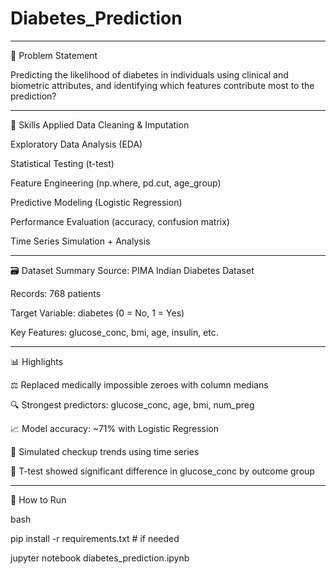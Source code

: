 # Diabetes_Prediction

____________________________________________________________________________

📘 Problem Statement

Predicting the likelihood of diabetes in individuals using clinical and biometric attributes, and identifying which features contribute most to the prediction?

_____________________________________________________________________________

🧠 Skills Applied
Data Cleaning & Imputation

Exploratory Data Analysis (EDA)

Statistical Testing (t-test)

Feature Engineering (np.where, pd.cut, age_group)

Predictive Modeling (Logistic Regression)

Performance Evaluation (accuracy, confusion matrix)

Time Series Simulation + Analysis

______________________________________________________________________________


🗃️ Dataset Summary
Source: PIMA Indian Diabetes Dataset

Records: 768 patients

Target Variable: diabetes (0 = No, 1 = Yes)

Key Features: glucose_conc, bmi, age, insulin, etc.

_______________________________________________________________________________

📊 Highlights

⚖️ Replaced medically impossible zeroes with column medians

🔍 Strongest predictors: glucose_conc, age, bmi, num_preg

📈 Model accuracy: ~71% with Logistic Regression

📅 Simulated checkup trends using time series

🧪 T-test showed significant difference in glucose_conc by outcome group

_______________________________________________________________________________

🚀 How to Run

bash

pip install -r requirements.txt  # if needed

jupyter notebook diabetes_prediction.ipynb
